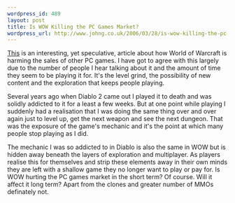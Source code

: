 ```yaml
--- 
wordpress_id: 489
layout: post
title: Is WOW Killing the PC Games Market?
wordpress_url: http://www.johng.co.uk/2006/03/28/is-wow-killing-the-pc-games-market/
---
```

[This](http://bigkid.com.au/2006/02/20/the-dangers-of-monogamey/) is an interesting, yet speculative, article about how World of Warcraft is harming the sales of other PC games. I have got to agree with this largely due to the number of people I hear talking about it and the amount of time they seem to be playing it for. It's the level grind, the possibility of new content and the exploration that keeps people playing.

Several years ago when Diablo 2 came out I played it to death and was solidly addicted to it for a least a few weeks. But at one point while playing I suddenly had a realisation that I was doing the same thing over and over again just to level up, get the next weapon and see the next dungeon. That was the exposure of the game's mechanic and it's the point at which many people stop playing as I did.

The mechanic I was so addicted to in Diablo is also the same in WOW but is hidden away beneath the layers of exploration and multiplayer. As players realise this for themselves and strip these elements away in their own minds they are left with a shallow game they no longer want to play or pay for.
Is WOW hurting the PC games market in the short term? Of course. Will it affect it long term? Apart from the clones and greater number of MMOs definately not.
